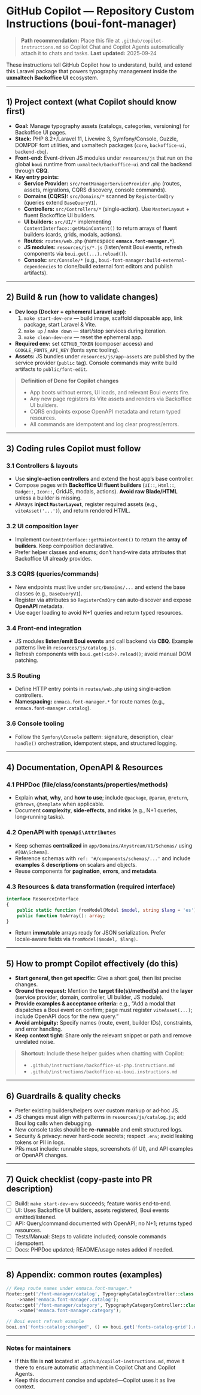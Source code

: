 # GitHub Copilot — Repository Custom Instructions (boui-font-manager)

> **Path recommendation:** Place this file at `.github/copilot-instructions.md` so Copilot Chat and Copilot Agents automatically attach it to chats and tasks.
> **Last updated:** 2025‑09‑24

These instructions tell GitHub Copilot how to understand, build, and extend this Laravel package that powers typography management inside the **uxmaltech Backoffice UI** ecosystem.

---

## 1) Project context (what Copilot should know first)

- **Goal:** Manage typography assets (catalogs, categories, versioning) for Backoffice UI pages.
- **Stack:** PHP 8.2+/Laravel 11, Livewire 3, Symfony/Console, Guzzle, DOMPDF font utilities, and uxmaltech packages (`core`, `backoffice-ui`, `backend-cbq`).
- **Front‑end:** Event‑driven JS modules under `resources/js` that run on the global **`boui`** runtime from `uxmaltech/backoffice-ui` and call the backend through **CBQ**.
- **Key entry points:**
  - **Service Provider:** `src/FontManagerServiceProvider.php` (routes, assets, migrations, CQRS discovery, console commands).
  - **Domains (CQRS):** `src/Domains/*` scanned by `RegisterCmdQry` (queries extend `BaseQueryV1`).
  - **Controllers:** `src/Controllers/*` (single‑action). Use `MasterLayout` + fluent Backoffice UI builders.
  - **UI builders:** `src/UI/*` implementing `ContentInterface::getMainContent()` to return arrays of fluent builders (cards, grids, modals, actions).
  - **Routes:** `routes/web.php` (namespace **`enmaca.font-manager.*`**).
  - **JS modules:** `resources/js/*.js` (listen/emit Boui events, refresh components via `boui.get(...).reload()`).
  - **Console:** `src/Console/*` (e.g., `boui-font-manager:build-external-dependencies` to clone/build external font editors and publish artifacts).

---

## 2) Build & run (how to validate changes)

- **Dev loop (Docker + ephemeral Laravel app):**
  1) `make start-dev-env` — build image, scaffold disposable app, link package, start Laravel & Vite.
  2) `make up` / `make down` — start/stop services during iteration.
  3) `make clean-dev-env` — reset the ephemeral app.
- **Required env:** set `GITHUB_TOKEN` (composer access) and `GOOGLE_FONTS_API_KEY` (fonts sync tooling).
- **Assets:** JS bundles under `resources/js/app-assets` are published by the service provider (`public` tag). Console commands may write build artifacts to `public/font-edit`.

> **Definition of Done for Copilot changes**
> - App boots without errors, UI loads, and relevant Boui events fire.
> - Any new page registers its Vite assets and renders via Backoffice UI builders.
> - CQRS endpoints expose OpenAPI metadata and return typed resources.
> - All commands are idempotent and log clear progress/errors.

---

## 3) Coding rules Copilot must follow

### 3.1 Controllers & layouts
- Use **single‑action controllers** and extend the host app’s base controller.
- Compose pages with **Backoffice UI fluent builders** (`UI::`, `Html::`, `Badge::`, `Icon::`, GridJS, modals, actions). **Avoid raw Blade/HTML** unless a builder is missing.
- Always **inject `MasterLayout`**, register required assets (e.g., `viteAsset('...')`), and return rendered HTML.

### 3.2 UI composition layer
- Implement `ContentInterface::getMainContent()` to return the **array of builders**. Keep composition declarative.
- Prefer helper classes and enums; don’t hand‑wire data attributes that Backoffice UI already provides.

### 3.3 CQRS (queries/commands)
- New endpoints must live under `src/Domains/...` and extend the base classes (e.g., `BaseQueryV1`).
- Register via attributes so `RegisterCmdQry` can auto‑discover and expose **OpenAPI** metadata.
- Use eager loading to avoid N+1 queries and return typed resources.

### 3.4 Front‑end integration
- JS modules **listen/emit Boui events** and call backend via **CBQ**. Example patterns live in `resources/js/catalog.js`.
- Refresh components with `boui.get(<id>).reload()`; avoid manual DOM patching.

### 3.5 Routing
- Define HTTP entry points in `routes/web.php` using single‑action controllers.
- **Namespacing:** `enmaca.font-manager.*` for route names (e.g., `enmaca.font-manager.catalog`).

### 3.6 Console tooling
- Follow the `Symfony\Console` pattern: signature, description, clear `handle()` orchestration, idempotent steps, and structured logging.

---

## 4) Documentation, OpenAPI & Resources

### 4.1 PHPDoc (file/class/constants/properties/methods)
- Explain **what**, **why**, and **how to use**; include `@package`, `@param`, `@return`, `@throws`, `@template` when applicable.
- Document **complexity**, **side‑effects**, and **risks** (e.g., N+1 queries, long‑running tasks).

### 4.2 OpenAPI with `OpenApi\Attributes`
- Keep schemas **centralized** in `app/Domains/Anystream/V1/Schemas/` using `#[OA\Schema]`.
- Reference schemas with `ref: '#/components/schemas/...'` and include **examples** & **descriptions** on scalars and objects.
- Reuse components for **pagination**, **errors**, and **metadata**.

### 4.3 Resources & data transformation (required interface)
```php
interface ResourceInterface
{
    public static function fromModel(Model $model, string $lang = 'es'): static;
    public function toArray(): array;
}
```
- Return **immutable** arrays ready for JSON serialization. Prefer locale‑aware fields via `fromModel($model, $lang)`.

---

## 5) How to prompt Copilot effectively (do this)

- **Start general, then get specific:** Give a short goal, then list precise changes.
- **Ground the request:** Mention the **target file(s)/method(s)** and the **layer** (service provider, domain, controller, UI builder, JS module).
- **Provide examples & acceptance criteria:** e.g., “Add a modal that dispatches a Boui event on confirm; page must register `viteAsset(...)`; include OpenAPI docs for the new query.”
- **Avoid ambiguity:** Specify names (route, event, builder IDs), constraints, and error handling.
- **Keep context tight:** Share only the relevant snippet or path and remove unrelated noise.

> **Shortcut:** Include these helper guides when chatting with Copilot:
> - `.github/instructions/backoffice-ui-php.instructions.md`
> - `.github/instructions/backoffice-ui-boui.instructions.md`

---

## 6) Guardrails & quality checks

- Prefer existing builders/helpers over custom markup or ad‑hoc JS.
- JS changes must align with patterns in `resources/js/catalog.js`; add Boui log calls when debugging.
- New console tasks should be **re‑runnable** and emit structured logs.
- Security & privacy: never hard‑code secrets; respect `.env`; avoid leaking tokens or PII in logs.
- PRs must include: runnable steps, screenshots (if UI), and API examples or OpenAPI changes.

---

## 7) Quick checklist (copy‑paste into PR description)

- [ ] Build: `make start-dev-env` succeeds; feature works end‑to‑end.
- [ ] UI: Uses Backoffice UI builders, assets registered, Boui events emitted/listened.
- [ ] API: Query/command documented with OpenAPI; no N+1; returns typed resources.
- [ ] Tests/Manual: Steps to validate included; console commands idempotent.
- [ ] Docs: PHPDoc updated; README/usage notes added if needed.

---

## 8) Appendix: common routes (examples)

```php
// Keep route names under enmaca.font-manager.*
Route::get('/font-manager/catalog', TypographyCatalogController::class.'@index')
    ->name('enmaca.font-manager.catalog');
Route::get('/font-manager/category', TypographyCategoryController::class.'@index')
    ->name('enmaca.font-manager.category');
```

```js
// Boui event refresh example
boui.on('fonts:catalog:changed', () => boui.get('fonts-catalog-grid').reload());
```

---

### Notes for maintainers
- If this file is **not** located at `.github/copilot-instructions.md`, move it there to ensure automatic attachment in Copilot Chat and Copilot Agents.
- Keep this document concise and updated—Copilot uses it as live context.
